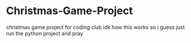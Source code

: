 # Christmas-Game-Project
christmas game project for coding club
idk how this works so i guess just run the python project and pray
